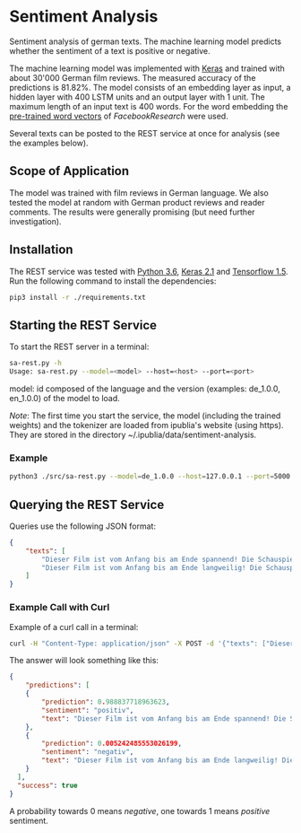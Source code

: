 # Sentiment Analysis

Sentiment analysis of german texts. The machine learning model predicts whether the sentiment of a text is positive or negative.

The machine learning model was implemented with [Keras](https://keras.io) and trained with about 30'000 German film reviews. The measured accuracy of the predictions is 81.82%. The model consists of an embedding layer as input, a hidden layer with 400 LSTM units and an output layer with 1 unit. The maximum length of an input text is 400 words. For the word embedding the [pre-trained word vectors](https://github.com/facebookresearch/fastText/blob/master/pretrained-vectors.md) of *FacebookResearch* were used.

Several texts can be posted to the REST service at once for analysis (see the examples below).

## Scope of Application

The model was trained with film reviews in German language. We also tested the model at random with German product reviews and reader comments. The results were generally promising (but need further investigation).

## Installation

The REST service was tested with [Python 3.6](https://www.python.org), [Keras 2.1](https://keras.io) and [Tensorflow 1.5](https://tensorflow.org). Run the following command to install the dependencies:

```bash
pip3 install -r ./requirements.txt
```

## Starting the REST Service

To start the REST server in a terminal:

```bash
sa-rest.py -h
Usage: sa-rest.py --model=<model> --host=<host> --port=<port>
```

model: id composed of the language and the version (examples: de_1.0.0, en_1.0.0) of the model to load.

_Note_: The first time you start the service, the model (including the trained weights) and the tokenizer are loaded from ipublia's website (using https). They are stored in the directory ~/.ipublia/data/sentiment-analysis.

### Example

```bash
python3 ./src/sa-rest.py --model=de_1.0.0 --host=127.0.0.1 --port=5000
```

## Querying the REST Service

Queries use the following JSON format:

```json
{
    "texts": [
        "Dieser Film ist vom Anfang bis am Ende spannend! Die Schauspieler sind super!",
        "Dieser Film ist vom Anfang bis am Ende langweilig! Die Schauspieler sind mässig bis schlecht!"
    ]
}
```

### Example Call with Curl

Example of a curl call in a terminal:

```bash
curl -H "Content-Type: application/json" -X POST -d '{"texts": ["Dieser Film ist vom Anfang bis am Ende spannend! Die Schauspieler sind super!","Dieser Film ist vom Anfang bis am Ende langweilig! Die Schauspieler sind mässig bis schlecht!"]}' http://127.0.0.1:5000/predict
```

The answer will look something like this:

```json
{
    "predictions": [
    {
        "prediction": 0.988837718963623,
        "sentiment": "positiv",
        "text": "Dieser Film ist vom Anfang bis am Ende spannend! Die Schauspieler sind super!"
    },
    {
        "prediction": 0.005242485553026199,
        "sentiment": "negativ",
        "text": "Dieser Film ist vom Anfang bis am Ende langweilig! Die Schauspieler sind mässig bis schlecht!"
    }
  ],
  "success": true
}
```

A probability towards 0 means *negative*, one towards 1 means *positive* sentiment.
